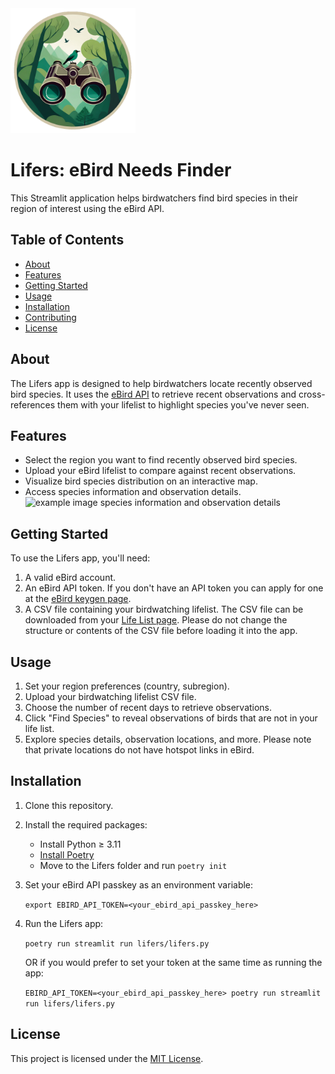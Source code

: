 <img src="images/logo.png" alt="lifers logo" width="200"/>

# Lifers: eBird Needs Finder

This Streamlit application helps birdwatchers find bird species in their region of interest using the eBird API.

## Table of Contents

-   [About](#about)
-   [Features](#features)
-   [Getting Started](#getting-started)
-   [Usage](#usage)
-   [Installation](#installation)
-   [Contributing](#contributing)
-   [License](#license)

## About

The Lifers app is designed to help birdwatchers locate recently observed bird species. It uses the [eBird API](https://documenter.getpostman.com/view/664302/S1ENwy59) to retrieve recent observations and cross-references them with your lifelist to highlight species you've never seen.

## Features

-   Select the region you want to find recently observed bird species.
-   Upload your eBird lifelist to compare against recent observations.
-   Visualize bird species distribution on an interactive map.
-   Access species information and observation details.
    ![example image species information and observation details](images/location_details.png "location_details")

## Getting Started

To use the Lifers app, you'll need:

1. A valid eBird account.
2. An eBird API token. If you don't have an API token you can apply for one at the [eBird keygen page](https://ebird.org/api/keygen).
3. A CSV file containing your birdwatching lifelist.
   The CSV file can be downloaded from your [Life List page](https://ebird.org/lifelist?time=life&r=world). Please do not change the structure or contents of the CSV file before loading it into the app.

## Usage

1. Set your region preferences (country, subregion).
2. Upload your birdwatching lifelist CSV file.
3. Choose the number of recent days to retrieve observations.
4. Click "Find Species" to reveal observations of birds that are not in your life list.
5. Explore species details, observation locations, and more. Please note that private locations do not have hotspot links in eBird.

## Installation

1. Clone this repository.
2. Install the required packages:
    - Install Python ≥ 3.11
    - [Install Poetry](https://python-poetry.org/docs/)
    - Move to the Lifers folder and run `poetry init`
3. Set your eBird API passkey as an environment variable:

    `export EBIRD_API_TOKEN=<your_ebird_api_passkey_here>`

4. Run the Lifers app:

    `poetry run streamlit run lifers/lifers.py`

    OR if you would prefer to set your token at the same time as running the app:

    `EBIRD_API_TOKEN=<your_ebird_api_passkey_here> poetry run streamlit run lifers/lifers.py`

## License

This project is licensed under the [MIT License](LICENSE).
